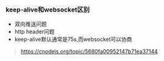 ### keep-alive和websocket区别

* 双向推送问题
* http header问题
* keep-alive默认通常是75s,而websocket可以协商

> https://cnodejs.org/topic/5680fa00952147b71ea37144

